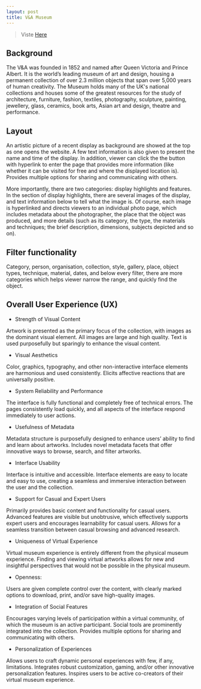 ```yaml
---
layout: post
title: V&A Museum
---
```


> Viste [Here](https://www.vam.ac.uk)

## Background

The V&A was founded in 1852 and named after Queen Victoria and Prince Albert. It is the world’s leading museum of art and design, housing a permanent collection of over 2.3 million objects that span over 5,000 years of human creativity. The Museum holds many of the UK's national collections and houses some of the greatest resources for the study of architecture, furniture, fashion, textiles, photography, sculpture, painting, jewellery, glass, ceramics, book arts, Asian art and design, theatre and performance.

## Layout

An artistic picture of a recent display as background are showed at the top as one opens the website.  A few text information is also given to present the name and time of the display. In addition, viewer can click the the button with hyperlink to enter the page that provides more information (like whether it can be visited for free and where the displayed location is). Provides multiple options for sharing and communicating with others.

More importantly, there are two categories: display highlights and features. In the section of display highlights, there are several images of the display, and text information below to tell what the image is. Of course, each image is hyperlinked and directs viewers to an individual photo page, which includes metadata about the photographer, the place that the object was produced, and more details (such as its category, the type, the materials and techniques; the brief description, dimensions, subjects depicted and so on). 

## Filter functionality

Category, person, organisation, collection, style, gallery, place, object types, technique, material, dates, and below every filter, there are more categories which helps viewer narrow the range, and quickly find the object.

## Overall User Experience (UX)

- Strength of Visual Content

Artwork is presented as the primary focus of the collection, with images as the dominant visual element. All images are large and high quality. Text is used purposefully but sparingly to enhance the visual content.

- Visual Aesthetics

Color, graphics, typography, and other non-interactive interface elements are harmonious and used consistently. Elicits affective reactions that are universally positive.

- System Reliability and Performance

The interface is fully functional and completely free of technical errors. The pages consistently load quickly, and all aspects of the interface respond immediately to user actions.

- Usefulness of Metadata

Metadata structure is purposefully designed to enhance users’ ability to find and learn about artworks. Includes novel metadata facets that offer innovative ways to browse, search, and filter artworks.

- Interface Usability

Interface is intuitive and accessible. Interface elements are easy to locate and easy to use, creating a seamless and immersive interaction between the user and the collection.

- Support for Casual and Expert Users

Primarily provides basic content and functionality for casual users. Advanced features are visible but unobtrusive, which effectively supports expert users and encourages learnability for casual users. Allows for a seamless transition between casual browsing and advanced research.

- Uniqueness of Virtual Experience

Virtual museum experience is entirely different from the physical museum experience. Finding and viewing virtual artworks allows for new and insightful perspectives that would not be possible in the physical museum.

- Openness: 

Users are given complete control over the content, with clearly marked options to download, print, and/or save high-quality images.

- Integration of Social Features

Encourages varying levels of participation within a virtual community, of which the museum is an active participant. Social tools are prominently integrated into the collection. Provides multiple options for sharing and communicating with others.

- Personalization of Experiences

Allows users to craft dynamic personal experiences with few, if any, limitations. Integrates robust customization, gaming, and/or other innovative personalization features. Inspires users to be active co-creators of their virtual museum experience.
